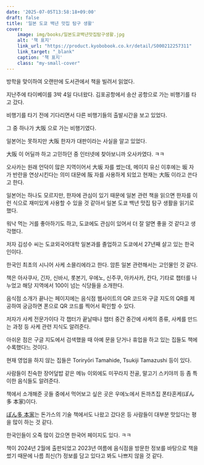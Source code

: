 ```yaml
---
date: '2025-07-05T13:58:18+09:00'
draft: false
title: '일본 도쿄 백년 맛집 탐구 생활'
cover: 
    image: img/books/일본도쿄백년맛집탐구생활.jpg
    alt: '책 표지'
    link_url: "https://product.kyobobook.co.kr/detail/S000212257311"
    link_target: "_blank"
    caption: '책 표지'
    class: "my-small-cover"
---
```





방학을 맞이하여 오랜만에 도서관에서 책을 빌려서 읽었다.

지난주에 타이베이를 3박 4일 다녀왔다. 김포공항에서 송산 공항으로 가는 비행기를 타고 갔다. 

비행기를 타기 전에 기다리면서 다른 비행기들의 출발시간을 보고 있었다. 

그 중 하나가 大阪 으로 가는 비행기였다. 

일본어는 못하지만 大阪 한자가 대판이라는 사실을 알고 있었다.

大阪 이 어딜까 하고 고민하던 중 인터넷에 찾아보니까 오사카였다. ㅋㅋ 

오사카는 원래 언덕이 많은 지역이어서 大坂 자를 썼는데, 메이지 유신 이후에는 坂 자가 반란을 연상시킨다는 의미 대문에 阪 자를 사용하게 되었고 현재는 大阪 이라고 쓴다고 한다.

일본어는 하나도 모르지만, 한자에 관심이 있기 때문에 일본 관련 책을 읽으면 한자를 이런 식으로 재미있게 사용할 수 있을 것 같아서 일본 도쿄 백년 맛집 탐구 생활을 읽기로 했다. 

워낙 먹는 거를 좋아하기도 하고, 도쿄에도 관심이 있어서 더 잘 알면 좋을 것 같다고 생각했다.

저자 김성수 씨는 도쿄외국어대학 일본과를 졸업하고 도쿄에서 27년째 살고 있는 한국인이다. 

한국인 최초의 시니어 사케 소믈리에라고 한다. 암튼 일본 관련해서는 고인물인 것 같다. 

책은 아사쿠사, 긴자, 신바시, 롯본기, 우에노, 신주쿠, 아카사카, 칸다, 기타로 챕터를 나누었고 해당 지역에서 100이 넘는 식당들을 소개한다. 

음식점 소개가 끝나는 페이지에는 음식점 웹사이트의 QR 코드와 구글 지도의 QR를 제공하여 궁금하면 폰으로 QR 코드를 찍어서 확인할 수 있다.

저자가 사케 전문가이다 각 챕터가 끝날때나 챕터 중간 중간에 사케의 종류, 사케를 만드는 과정 등 사케 관련 지식도 알려준다.

아쉬운 점은 구글 지도에서 검색했을 때 아예 문을 닫거나 휴업을 하고 있는 집들도 책에 수록했다느 것이다. 

현재 영업을 하지 않는 집들은 Toriryōri Tamahide, Tsukiji Tamazushi 등이 있다.

사람들이 친숙한 장어덮밥 같은 메뉴 이외에도 미꾸라지 전골, 말고기 스키야끼 등 좀 특이한 음식들도 알려준다. 

책에서 소개해준 곳들 중에서 먹어보고 싶은 곳은 우에노에서 돈까츠집 폰타혼케(ぽん多 本家)이다. 

[ぽん多 本家](https://gurunavi.com/ko/g608200/mp/rst/)는 돈가스의 기술 책에서도 나왔고 갔다온 등 사람들이 대부분 맛있다는 평을 많이 하는 것 같다. 

한국인들이 오죽 많이 갔으면 한국어 페이지도 있다. ㅋㅋ 

책이 2024년 2월에 출판되었고 2023년 여름에 음식점을 방문한 정보를 바탕으로 책을 썼기 때문에 나름 최신(?) 정보를 담고 있다고 봐도 나쁘지 않을 것 같다. 